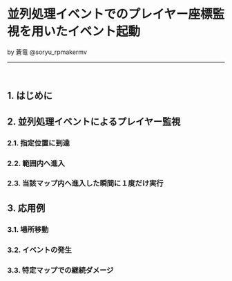 # 並列処理イベントでのプレイヤー座標監視を用いたイベント起動

by 蒼竜 @soryu_rpmakermv

-------------------------------------------------

<br>

## 1. はじめに



## 2. 並列処理イベントによるプレイヤー監視

### 2.1. 指定位置に到達

### 2.2. 範囲内へ進入

### 2.3. 当該マップ内へ進入した瞬間に１度だけ実行



## 3. 応用例

### 3.1. 場所移動


### 3.2. イベントの発生


### 3.3. 特定マップでの継続ダメージ

